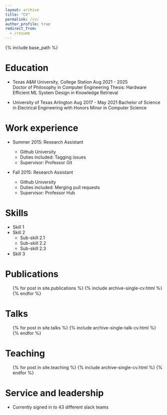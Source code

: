 ```yaml
---
layout: archive
title: "CV"
permalink: /cv/
author_profile: true
redirect_from:
  - /resume
---
```


{% include base_path %}

Education
======

* Texas A&M University, College Station       Aug 2021 - 2025  
    Doctor of Philosophy in Computer Engineering
    Thesis: Hardware Efficient ML System Design in Knowledge Retrieval

* University of Texas Arlington               Aug 2017 - May 2021
    Bachelor of Science in Electrical Engineering with Honors
    Minor in Computer Science

Work experience
======
* Summer 2015: Research Assistant
  * Github University
  * Duties included: Tagging issues
  * Supervisor: Professor Git

* Fall 2015: Research Assistant
  * Github University
  * Duties included: Merging pull requests
  * Supervisor: Professor Hub
  
Skills
======
* Skill 1
* Skill 2
  * Sub-skill 2.1
  * Sub-skill 2.2
  * Sub-skill 2.3
* Skill 3

Publications
======
  <ul>{% for post in site.publications %}
    {% include archive-single-cv.html %}
  {% endfor %}</ul>
  
Talks
======
  <ul>{% for post in site.talks %}
    {% include archive-single-talk-cv.html %}
  {% endfor %}</ul>
  
Teaching
======
  <ul>{% for post in site.teaching %}
    {% include archive-single-cv.html %}
  {% endfor %}</ul>
  
Service and leadership
======
* Currently signed in to 43 different slack teams
